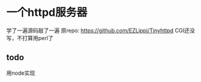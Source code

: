 # 一个httpd服务器

学了一遍源码敲了一遍  原repo:  https://github.com/EZLippi/Tinyhttpd
CGI还没写，不打算用perl了

## todo
用node实现
